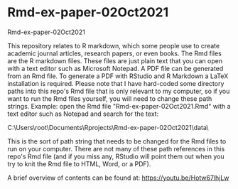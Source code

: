 # Rmd-ex-paper-02Oct2021
Rmd-ex-paper-02Oct2021

This repository relates to R markdown, which some people use to create academic journal articles, research papers, or even books. The Rmd files are the R markdown files. These files are just plain text that you can open with a text editor such as Microsoft Notepad. A PDF file can be generated from an Rmd file. To generate a PDF with RStudio and R Markdown a LaTeX installation is required. Please note that I have hard-coded some directory paths into this repo's Rmd file that is only relevant to my computer, so if you want to run the Rmd files yourself, you will need to change these path strings. Example:  open the Rmd file "Rmd-ex-paper-02Oct2021.Rmd" with a text editor such as Notepad and search for the text: 

C:\\Users\\root\\Documents\\Rprojects\\Rmd-ex-paper-02Oct2021\\data\\

This is the sort of path string that needs to be changed for the Rmd files to run on your computer. There are not many of these path references in this repo's Rmd file (and if you miss any, RStudio will point them out when you try to knit the Rmd file to HTML, Word, or a PDF).

A brief overview of contents can be found at: 
<https://youtu.be/Hotw67lhjLw>
